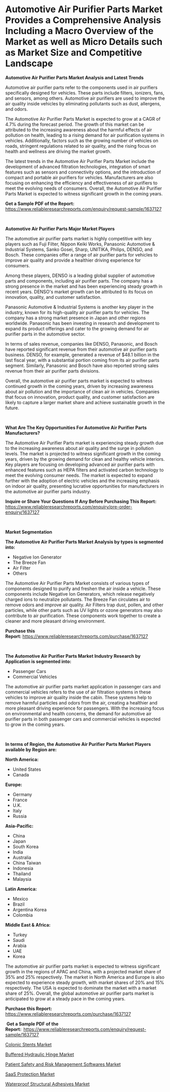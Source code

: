 <p><h1>Automotive Air Purifier Parts Market Provides a Comprehensive Analysis Including a Macro Overview of the Market as well as Micro Details such as Market Size and Competitive Landscape</h1></p><p><strong>Automotive Air Purifier Parts Market Analysis and Latest Trends</strong></p>
<p><p>Automotive air purifier parts refer to the components used in air purifiers specifically designed for vehicles. These parts include filters, ionizers, fans, and sensors, among others. Automotive air purifiers are used to improve the air quality inside vehicles by eliminating pollutants such as dust, allergens, and odors.</p><p>The Automotive Air Purifier Parts Market is expected to grow at a CAGR of 4.7% during the forecast period. The growth of this market can be attributed to the increasing awareness about the harmful effects of air pollution on health, leading to a rising demand for air purification systems in vehicles. Additionally, factors such as the growing number of vehicles on roads, stringent regulations related to air quality, and the rising focus on health and wellness are driving the market growth.</p><p>The latest trends in the Automotive Air Purifier Parts Market include the development of advanced filtration technologies, integration of smart features such as sensors and connectivity options, and the introduction of compact and portable air purifiers for vehicles. Manufacturers are also focusing on enhancing the efficiency and effectiveness of air purifiers to meet the evolving needs of consumers. Overall, the Automotive Air Purifier Parts Market is expected to witness significant growth in the coming years.</p></p>
<p><strong>Get a Sample PDF of the Report:&nbsp;</strong> <a href="https://www.reliableresearchreports.com/enquiry/request-sample/1637127">https://www.reliableresearchreports.com/enquiry/request-sample/1637127</a></p>
<p>&nbsp;</p>
<p><strong>Automotive Air Purifier Parts Major Market Players</strong></p>
<p><p>The automotive air purifier parts market is highly competitive with key players such as Fuji Filter, Nippon Keiki Works, Panasonic Automotive & Industrial Systems, Sanko Gosei, Sharp, UNITIKA, Philips, DENSO, and Bosch. These companies offer a range of air purifier parts for vehicles to improve air quality and provide a healthier driving experience for consumers.</p><p>Among these players, DENSO is a leading global supplier of automotive parts and components, including air purifier parts. The company has a strong presence in the market and has been experiencing steady growth in recent years. DENSO's market growth can be attributed to its focus on innovation, quality, and customer satisfaction.</p><p>Panasonic Automotive & Industrial Systems is another key player in the industry, known for its high-quality air purifier parts for vehicles. The company has a strong market presence in Japan and other regions worldwide. Panasonic has been investing in research and development to expand its product offerings and cater to the growing demand for air purifier parts in the automotive sector.</p><p>In terms of sales revenue, companies like DENSO, Panasonic, and Bosch have reported significant revenue from their automotive air purifier parts business. DENSO, for example, generated a revenue of $48.1 billion in the last fiscal year, with a substantial portion coming from its air purifier parts segment. Similarly, Panasonic and Bosch have also reported strong sales revenue from their air purifier parts divisions.</p><p>Overall, the automotive air purifier parts market is expected to witness continued growth in the coming years, driven by increasing awareness about air pollution and the importance of clean air in vehicles. Companies that focus on innovation, product quality, and customer satisfaction are likely to capture a larger market share and achieve sustainable growth in the future.</p></p>
<p>&nbsp;</p>
<p><strong>What Are The Key Opportunities For Automotive Air Purifier Parts Manufacturers?</strong></p>
<p><p>The Automotive Air Purifier Parts market is experiencing steady growth due to the increasing awareness about air quality and the surge in pollution levels. The market is projected to witness significant growth in the coming years, driven by the growing demand for clean and healthy vehicle interiors. Key players are focusing on developing advanced air purifier parts with enhanced features such as HEPA filters and activated carbon technology to meet the evolving consumer needs. The market is expected to expand further with the adoption of electric vehicles and the increasing emphasis on indoor air quality, presenting lucrative opportunities for manufacturers in the automotive air purifier parts industry.</p></p>
<p><strong>Inquire or Share Your Questions If Any Before Purchasing This Report:</strong> <a href="https://www.reliableresearchreports.com/enquiry/pre-order-enquiry/1637127">https://www.reliableresearchreports.com/enquiry/pre-order-enquiry/1637127</a></p>
<p>&nbsp;</p>
<p><strong>Market Segmentation</strong></p>
<p><strong>The Automotive Air Purifier Parts Market Analysis by types is segmented into:</strong></p>
<p><ul><li>Negative Ion Generator</li><li>The Breeze Fan</li><li>Air Filter</li><li>Others</li></ul></p>
<p><p>The Automotive Air Purifier Parts Market consists of various types of components designed to purify and freshen the air inside a vehicle. These components include Negative Ion Generators, which release negatively charged ions to neutralize pollutants. The Breeze Fan circulates air to remove odors and improve air quality. Air Filters trap dust, pollen, and other particles, while other parts such as UV lights or ozone generators may also contribute to air purification. These components work together to create a cleaner and more pleasant driving environment.</p></p>
<p><strong>Purchase this Report:&nbsp;</strong><a href="https://www.reliableresearchreports.com/purchase/1637127">https://www.reliableresearchreports.com/purchase/1637127</a></p>
<p>&nbsp;</p>
<p><strong>The Automotive Air Purifier Parts Market Industry Research by Application is segmented into:</strong></p>
<p><ul><li>Passenger Cars</li><li>Commercial Vehicles</li></ul></p>
<p><p>The automotive air purifier parts market application in passenger cars and commercial vehicles refers to the use of air filtration systems in these vehicles to improve air quality inside the cabin. These systems help to remove harmful particles and odors from the air, creating a healthier and more pleasant driving experience for passengers. With the increasing focus on environmental and health concerns, the demand for automotive air purifier parts in both passenger cars and commercial vehicles is expected to grow in the coming years.</p></p>
<p>&nbsp;</p>
<p><strong>In terms of Region, the Automotive Air Purifier Parts Market Players available by Region are:</strong></p>
<p>
    <p> <strong> North America: </strong>
        <ul>
            <li>United States</li>
            <li>Canada</li>
        </ul>
        </p> 
    <p> <strong> Europe: </strong>
        <ul>
            <li>Germany</li>
            <li>France</li>
            <li>U.K.</li>
            <li>Italy</li>
            <li>Russia</li>
        </ul>
        </p> 
    <p> <strong> Asia-Pacific: </strong>
        <ul>
            <li>China</li>
            <li>Japan</li>
            <li>South Korea</li>
            <li>India</li>
            <li>Australia</li>
            <li>China Taiwan</li>
            <li>Indonesia</li>
            <li>Thailand</li>
            <li>Malaysia</li>
        </ul>
        </p> 
    <p> <strong> Latin America: </strong>
        <ul>
            <li>Mexico</li>
            <li>Brazil</li>
            <li>Argentina Korea</li>
            <li>Colombia</li>
        </ul>
        </p> 
    <p> <strong> Middle East & Africa: </strong>
        <ul>
            <li>Turkey</li>
            <li>Saudi</li>
            <li>Arabia</li>
            <li>UAE</li>
            <li>Korea</li>
        </ul>
    </p>
    </p>
<p><p>The automotive air purifier parts market is expected to witness significant growth in the regions of APAC and China, with a projected market share of 35% and 25% respectively. The market in North America and Europe is also expected to experience steady growth, with market shares of 20% and 15% respectively. The USA is expected to dominate the market with a market share of 25%. Overall, the global automotive air purifier parts market is anticipated to grow at a steady pace in the coming years.</p></p>
<p><strong>Purchase this Report: </strong><a href="https://www.reliableresearchreports.com/purchase/1637127">https://www.reliableresearchreports.com/purchase/1637127</a></p>
<p>&nbsp;<strong>Get a Sample PDF of the Report:&nbsp;&nbsp;</strong><a href="https://www.reliableresearchreports.com/enquiry/request-sample/1637127">https://www.reliableresearchreports.com/enquiry/request-sample/1637127</a></p>
<p><strong></strong></p>
<p><p><a href="https://medium.com/@kathrynlynch04/colonic-stents-market-analysis-and-sze-forecasted-for-period-from-2024-to-2031-041b87848154">Colonic Stents Market</a></p><p><a href="https://github.com/sonuprakash1/Market-Research-Report-List-1/blob/main/buffered-hydraulic-hinge-market.md">Buffered Hydraulic Hinge Market</a></p><p><a href="https://issuu.com/reportprime-2/docs/patient-safety-and-risk-management-softwares-marke">Patient Safety and Risk Management Softwares Market</a></p><p><a href="https://issuu.com/reportprime-2/docs/saas-protection-market-size-2030.pptx">SaaS Protection Market</a></p><p><a href="https://github.com/Whitneyboyettebo9kiw7yr13/Market-Research-Report-List-1/blob/main/waterproof-structural-adhesives-market.md">Waterproof Structural Adhesives Market</a></p></p>